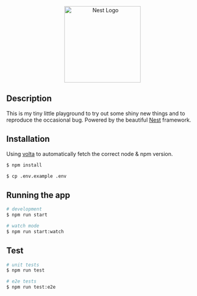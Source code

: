 <p align="center">
  <a href="http://nestjs.com/" target="blank"><img src="https://nestjs.com/img/logo-small.svg" width="200" alt="Nest Logo" /></a>
</p>

## Description

This is my tiny little playground to try out some shiny new things and to reproduce the occasional bug. Powered by the beautiful [Nest](https://github.com/nestjs/nest) framework.

## Installation
Using [volta](https://volta.sh) to automatically fetch the correct node & npm version.

```bash
$ npm install

$ cp .env.example .env
```

## Running the app

```bash
# development
$ npm run start

# watch mode
$ npm run start:watch
```

## Test

```bash
# unit tests
$ npm run test

# e2e tests
$ npm run test:e2e
```
